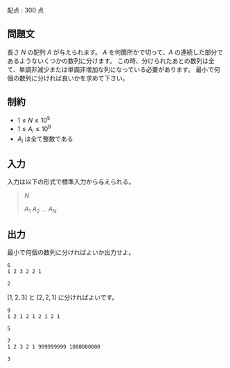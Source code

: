 配点 : $300$ 点

## 問題文

長さ $N$ の配列 $A$ が与えられます。
$A$ を何箇所かで切って、$A$ の連続した部分であるようないくつかの数列に分けます。
この時、分けられたあとの数列は全て、単調非減少または単調非増加な列になっている必要があります。
最小で何個の数列に分ければ良いかを求めて下さい。

## 制約

- $1 \leq N \leq 10^5$
- $1 \leq A_i \leq 10^9$
- $A_i$ は全て整数である

## 入力

入力は以下の形式で標準入力から与えられる。

> $N$
> 
> $A_1$ $A_2$ $...$ $A_N$

## 出力

最小で何個の数列に分ければよいか出力せよ。

```input1
6
1 2 3 2 2 1
```

```output1
2
```

$[1,2,3]$ と $[2,2,1]$ に分ければよいです。

```input2
9
1 2 1 2 1 2 1 2 1
```

```output2
5
```

```input3
7
1 2 3 2 1 999999999 1000000000
```

```output3
3
```